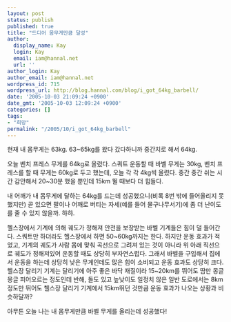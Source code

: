 ```yaml
---
layout: post
status: publish
published: true
title: "드디어 몸무게만큼 달성"
author:
  display_name: Kay
  login: Kay
  email: iam@hannal.net
  url: ''
author_login: Kay
author_email: iam@hannal.net
wordpress_id: 715
wordpress_url: http://blog.hannal.com/blog/i_got_64kg_barbell/
date: '2005-10-03 21:09:24 +0900'
date_gmt: '2005-10-03 12:09:24 +0900'
categories: []
tags:
- "희망"
permalink: "/2005/10/i_got_64kg_barbell"
---
```

<p>현재 내 몸무게는 63kg. 63~65kg를 왔다 갔다하니까 중간치로 해서 64kg.</p>
<p>오늘 벤치 프레스 무게를 64kg로 올렸다. 스쿼트 운동할 때 바벨 무게는 30kg, 벤치 프레스를 할 때 무게는 60kg로 두고 했는데, 오늘 각 각 4kg씩 올렸다. 중간 중간 쉬는 시간 감안해서 20~30분 했을 뿐인데 15km 뛸 때보다 더 힘들다.</p>
<p>내 어깨가 내 몸무게에 달하는 64kg를 드는데 성공했으니(비록 8번 밖에 들어올리지 못했지만) 곧 있으면 팔이나 어깨로 버티는 자세(예를 들어 물구나무서기)에 좀 더 난이도를 줄 수 있지 않을까. 햐햐.</p>
<p>헬스장에서 기계에 의해 궤도가 정해져 안전을 보장받는 바벨 기계들은 힘이 덜 들어간다. 스쿼트만 하더라도 헬스장에서 하면 50~60kg까지는 한다. 하지만 운동 효과가 적었고, 기계의 궤도가 사람 몸에 맞춰 곡선으로 그려져 있는 것이 아니라 위 아래 직선으로 궤도가 정해져있어 운동할 때도 상당히 부자연스럽다. 그래서 바벨을 구입해서 집에서 운동을 하는데 상당히 낮은 무게인데도 많은 힘이 소비되고 운동 효과도 상당히 크다. 헬스장 달리기 기계는 달리기에 아주 좋은 바닥 재질이라 15~20km를 뛰어도 땀만 몽글 몽글 피어오르는 정도인데 반해, 돌도 있고 높낮이도 일정치 않은 일반 도로에서는 8km정도만 뛰어도 헬스장 달리기 기계에서 15km뛰던 것만큼 운동 효과가 나오는 상황과 비슷하달까?</p>
<p>아무튼 오늘 나는 내 몸무게만큼 바벨 무게를 올리는데 성공했다!</p>
